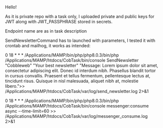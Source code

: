 Hello!

As it is private repo with a task only, I uploaded private and public keys for JWT along with JWT_PASSPHRASE stored in secrets.

Endpoint name are as in task description

SendNewsletterCommand has to launched with parameters, I tested it with crontab and mailhog, it works as intended:


0 18 * * * /Applications/MAMP/bin/php/php8.0.3/bin/php /Applications/MAMP/htdocs/CobTask/bin/console SendNewsletter "Cobbleweb" "Your best newsletter" "Message: Lorem ipsum dolor sit amet, consectetur adipiscing elit. Donec id interdum nibh. Phasellus blandit tortor in cursus convallis. Praesent et tellus fermentum, pellentesque lectus at, tincidunt risus. Quisque in nisl malesuada, aliquet nibh at, molestie libero.">> /Applications/MAMP/htdocs/CobTask/var/log/send_newsletter.log 2>&1

0 18 * * * /Applications/MAMP/bin/php/php8.0.3/bin/php /Applications/MAMP/htdocs/CobTask/bin/console messenger:consume async --time-limit=60 >> /Applications/MAMP/htdocs/CobTask/var/log/messenger_consume.log 2>&1




























































